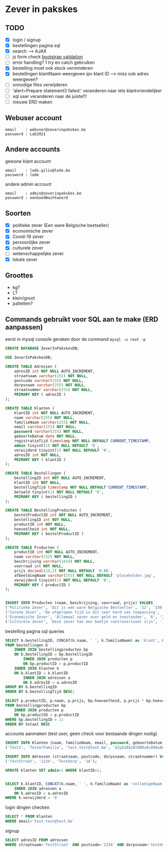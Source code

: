 # Zever in pakskes

## TODO

- [x] login / signup
- [x] bestellingen pagina sql
- [x] search --> AJAX
- [ ] js form check [bootstrap validation](https://getbootstrap.com/docs/5.0/forms/validation/)
- [ ] error handling? 1 try en catch gebruiken
- [x] bestelling moet ook stock verminderen
- [x] bestellingen klantNaam weergeven ipv klant ID --> miss ook adres weergeven?
- [ ] onnodige files verwijderen
- [ ] 'alert=Prepare statement3 failed.' veranderen naar iets klantvriendelijker
- [ ] sql user veranderen naar de juiste!!!
- [ ] nieuwe ERD maken

## Webuser account

```
email    : webuser@zeverinpakskes.be
password : Lab2021
```

## Andere accounts

gewone klant account
```
email    : lode.gilis@lode.be
password : lode
```

andere admin account
```
email    : admin@zeverinpakskes.be
password : eenGoedWachtwoord
```

## Soorten

- [x] politieke zever (Een ware Belgische bestseller)
- [x] economische zever
- [x] Covid-19 zever
- [x] persoonlijke zever
- [x] culturele zever
- [ ] wetenschappelijke zever
- [x] lokale zever

## Groottes

- kg?
- L?
- klein/groot
- palletten?


## Commands gebruikt voor SQL aan te make (ERD aanpassen)

eerst in mysql console geraken door de command `mysql -u root -p`

```sql
CREATE DATABASE ZeverInPakskesDB;

USE ZeverInPakskesDB;

CREATE TABLE Adressen (
    adresID int NOT NULL AUTO_INCREMENT,
    straatnaam varchar(255) NOT NULL,
    postcode varchar(255) NOT NULL,
    dorpsnaam varchar(255) NOT NULL,
    straatnummer varchar(255) NOT NULL,
    PRIMARY KEY ( adresID )
);

CREATE TABLE Klanten (
    klantID int NOT NULL AUTO_INCREMENT,
    naam varchar(255) NOT NULL,
    familieNaam varchar(255) NOT NULL,
    email varchar(255) NOT NULL,
    password varchar(255) NOT NULL,
    geboorteDatum date NOT NULL,
    registratieTijd timestamp NOT NULL DEFAULT CURRENT_TIMESTAMP,
    admin tinyint(1) NOT NULL DEFAULT '0',
    verwijderd tinyint(1) NOT NULL DEFAULT '0',
    adresID int NOT NULL,
    PRIMARY KEY ( klantID )
);

CREATE TABLE Bestellingen (
    bestellingID int NOT NULL AUTO_INCREMENT,
    klantID int NOT NULL,
    bestellingTijd timestamp NOT NULL DEFAULT CURRENT_TIMESTAMP,
    betaald tinyint(1) NOT NULL DEFAULT '0',
    PRIMARY KEY ( bestellingID )
);

CREATE TABLE BestellingProducten (
    bestelProductID int NOT NULL AUTO_INCREMENT,
    bestellingID int NOT NULL,
    productID int NOT NULL,
    hoeveelheid int NOT NULL,
    PRIMARY KEY ( bestelProductID )
);

CREATE TABLE Producten (
    productID int NOT NULL AUTO_INCREMENT,
    naam varchar(255) NOT NULL,
    beschrijving varchar(1024) NOT NULL,
    voorraad int NOT NULL,
    prijs decimal(10,2) NOT NULL DEFAULT '0.00',
    afbeeldingNaam varchar(255) NOT NULL DEFAULT 'placeholder.jpg',
    verwijderd tinyint(1) NOT NULL DEFAULT '0',
    PRIMARY KEY ( productID )
);


INSERT INTO Producten (naam, beschrijving, voorraad, prijs) VALUES
('Politieke Zever', 'Dit is een ware Belgische Bestseller', '12', '330.30'),
('Corona Zever', 'De afgelopen tijd is dit zeer hard van toepassing', '16', '199.99'),
('Economische Zever', 'Allemaal zever over geld en toestanden', '6', '250'),
('Culturele Zever', 'Deze zever kan een beetje controversieel zijn', '11', '100');
```

bestelling pagina sql queries

```sql
SELECT b.bestellingID, CONCAT(k.naam, ' ', k.familieNaam) as 'klant', CONCAT(a.straatnaam, ' ', a.straatnummer, ', ', a.postcode, ' ', a.dorpsnaam) as 'bezorgadres', b.bestellingTijd, sum(p.prijs * bp.hoeveelheid) as 'totaal', b.betaald
FROM bestellingen b
    INNER JOIN bestellingproducten bp
    ON b.bestellingID = bp.bestellingID
        INNER JOIN producten p
        ON bp.productID = p.productID
    INNER JOIN klanten k
    ON b.klantID = k.klantID
        INNER JOIN adressen a
        ON k.adresID = a.adresID
GROUP BY b.bestellingID
ORDER BY b.bestellingTijd DESC;

SELECT p.productID, p.naam, p.prijs, bp.hoeveelheid, p.prijs * bp.hoeveelheid as 'totaal'
FROM bestellingproducten bp
    INNER JOIN producten p
    ON bp.productID = p.productID
WHERE bp.bestellingID = 11
ORDER BY totaal DESC
```

accounts aanmaken (test user, geen check voor bestaande dingen nodig)

```sql
INSERT INTO Klanten (naam, familieNaam, email, password, geboorteDatum, admin, adresID) VALUES
('Test1', 'TesterFamilie', 'test.test@test.be', '$2y$10$2AYbBRu8vO9AoAWJELcNQuAEoP/INrK20ZEEiztXmNkuA7vK1pBw2', '2002-07-12', '1', '1');

INSERT INTO Adressen (straatnaam, postcode, dorpsnaam, straatnummer) VALUES
('TestStraat', '1234', 'TestDorp', '1A');

UPDATE klanten SET admin=1 WHERE klantID=1;


SELECT k.klantID, CONCAT(k.naam, ' ', k.familieNaam) as 'volledigeNaam', k.email, CONCAT(a.straatnaam, ' ', a.straatnummer, ', ', a.postcode, ' ', a.dorpsnaam) as 'adres', k.geboorteDatum, k.registratieTijd, k.admin FROM klanten k
    INNER JOIN adressen a
    ON k.adresID = a.adresID
WHERE k.verwijderd = '0'
```

login dingen checken

```sql
SELECT * FROM Klanten
WHERE email='test.test@test.be'
```

signup
```sql
SELECT adresID FROM adressen
WHERE straatnaam='TestStraat' AND postcode='1234' AND dorpsnaam='testdorp' AND straatnummer='1A';
```